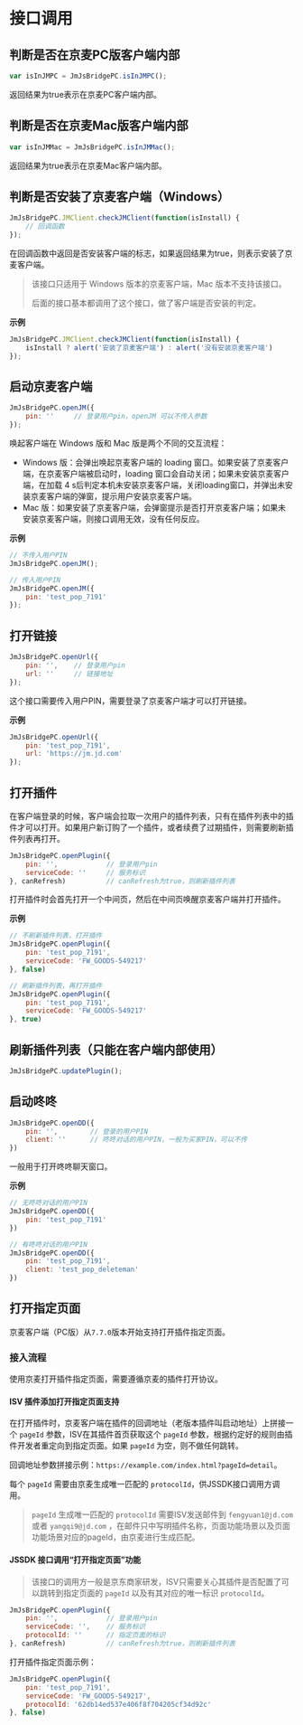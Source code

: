# 接口调用

## 判断是否在京麦PC版客户端内部

```javascript
var isInJMPC = JmJsBridgePC.isInJMPC();
```

返回结果为true表示在京麦PC客户端内部。

## 判断是否在京麦Mac版客户端内部

```javascript
var isInJMMac = JmJsBridgePC.isInJMMac();
```

返回结果为true表示在京麦Mac客户端内部。

## 判断是否安装了京麦客户端（Windows）

```javascript
JmJsBridgePC.JMClient.checkJMClient(function(isInstall) {
    // 回调函数
});
```

在回调函数中返回是否安装客户端的标志，如果返回结果为true，则表示安装了京麦客户端。

> 该接口只适用于 Windows 版本的京麦客户端，Mac 版本不支持该接口。
>
> 后面的接口基本都调用了这个接口，做了客户端是否安装的判定。

**示例**

```javascript
JmJsBridgePC.JMClient.checkJMClient(function(isInstall) {
    isInstall ? alert('安装了京麦客户端') : alert('没有安装京麦客户端')
});
```

## 启动京麦客户端

```javascript
JmJsBridgePC.openJM({
    pin: ''     // 登录用户pin，openJM 可以不传入参数
});
```

唤起客户端在 Windows 版和 Mac 版是两个不同的交互流程：

* Windows 版：会弹出唤起京麦客户端的 loading 窗口。如果安装了京麦客户端，在京麦客户端被启动时，loading 窗口会自动关闭；如果未安装京麦客户端，在加载 4 s后判定本机未安装京麦客户端，关闭loading窗口，并弹出未安装京麦客户端的弹窗，提示用户安装京麦客户端。
* Mac 版：如果安装了京麦客户端，会弹窗提示是否打开京麦客户端；如果未安装京麦客户端，则接口调用无效，没有任何反应。

**示例**

```javascript
// 不传入用户PIN
JmJsBridgePC.openJM();

// 传入用户PIN
JmJsBridgePC.openJM({
    pin: 'test_pop_7191'
});
```

## 打开链接

```javascript
JmJsBridgePC.openUrl({
    pin: '',    // 登录用户pin
    url: ''     // 链接地址
});
```

这个接口需要传入用户PIN，需要登录了京麦客户端才可以打开链接。

**示例**

```javascript
JmJsBridgePC.openUrl({
    pin: 'test_pop_7191',
    url: 'https://jm.jd.com'
});
```

## 打开插件

在客户端登录的时候，客户端会拉取一次用户的插件列表，只有在插件列表中的插件才可以打开。如果用户新订购了一个插件，或者续费了过期插件，则需要刷新插件列表再打开。

```javascript
JmJsBridgePC.openPlugin({
    pin: '',            // 登录用户pin
    serviceCode: ''     // 服务标识
}, canRefresh)          // canRefresh为true，则刷新插件列表
```

打开插件时会首先打开一个中间页，然后在中间页唤醒京麦客户端并打开插件。

**示例**

```javascript
// 不刷新插件列表，打开插件
JmJsBridgePC.openPlugin({
    pin: 'test_pop_7191',
    serviceCode: 'FW_GOODS-549217'
}, false)

// 刷新插件列表，再打开插件
JmJsBridgePC.openPlugin({
    pin: 'test_pop_7191',
    serviceCode: 'FW_GOODS-549217'
}, true)
```

## 刷新插件列表（只能在客户端内部使用）

```javascript
JmJsBridgePC.updatePlugin();
```

## 启动咚咚

```javascript
JmJsBridgePC.openDD({
    pin: '',        // 登录的用户PIN
    client: ''      // 咚咚对话的用户PIN，一般为买家PIN，可以不传
})
```

一般用于打开咚咚聊天窗口。

**示例**

```javascript
// 无咚咚对话的用户PIN
JmJsBridgePC.openDD({
    pin: 'test_pop_7191'
})

// 有咚咚对话的用户PIN
JmJsBridgePC.openDD({
    pin: 'test_pop_7191',
    client: 'test_pop_deleteman'
})
```

## 打开指定页面

京麦客户端（PC版）从`7.7.0`版本开始支持打开插件指定页面。

### 接入流程

使用京麦打开插件指定页面，需要遵循京麦的插件打开协议。

#### ISV 插件添加打开指定页面支持

在打开插件时，京麦客户端在插件的回调地址（老版本插件叫启动地址）上拼接一个 `pageId` 参数，ISV在其插件首页获取这个 `pageId` 参数，根据约定好的规则由插件开发者重定向到指定页面。如果 `pageId` 为空，则不做任何跳转。

回调地址参数拼接示例：`https://example.com/index.html?pageId=detail`。

每个 `pageId` 需要由京麦生成唯一匹配的 `protocolId`，供JSSDK接口调用方调用。

> `pageId` 生成唯一匹配的 `protocolId` 需要ISV发送邮件到 `fengyuan1@jd.com` 或者 `yangqi9@jd.com` ，在邮件只中写明插件名称，页面功能场景以及页面功能场景对应的pageId，由京麦进行生成匹配。

#### JSSDK 接口调用“打开指定页面”功能

> 该接口的调用方一般是京东商家研发，ISV只需要关心其插件是否配置了可以跳转到指定页面的 `pageId` 以及有其对应的唯一标识 `protocolId`。

```javascript
JmJsBridgePC.openPlugin({
    pin: '',            // 登录用户pin
    serviceCode: '',    // 服务标识
    protocolId: ''      // 指定页面的标识
}, canRefresh)          // canRefresh为true，则刷新插件列表
```

打开插件指定页面示例：

```javascript
JmJsBridgePC.openPlugin({
    pin: 'test_pop_7191',
    serviceCode: 'FW_GOODS-549217',
    protocolId: '62db14ed537e406f8f704205cf34d92c'
}, false)
```

